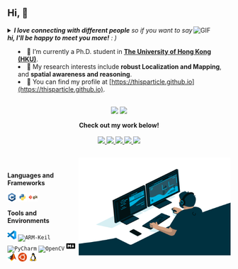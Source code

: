 ## Hi, 👋 

<img align="right" alt="GIF" src="https://media.giphy.com/media/LnQjpWaON8nhr21vNW/giphy.gif" width="84" title="Say HI"> <details><summary><em><b>I love connecting with different people</b> so if you want to say <b>hi, I'll be happy to meet you more!</b> : )</em>

<!--my introduction start-->

<!-- The one on the left is [thisparticle](https://github.com/thisparticle). -->

- 🏫 I’m currently a Ph.D. student in **<a href="https://www.hku.hk/">[The University of Hong Kong (HKU)](https://www.hku.hk/)</a>**.
- 🌱 My research interests include **robust Localization and Mapping**, and **spatial awareness and reasoning**.
- 🎈 You can find my profile at [https://thisparticle.github.io](https://thisparticle.github.io).

</summary>

<!--📫 You can get in touch with me by email at [@mail2.sysu.edu.cn](mailto:@mail2.sysu.edu.cn).-->

- 💬 Be free to ask me about anything [here](https://github.com/thisparticle/thisparticle/issues).

---
</details>



<!--my introduction end -->

<br>

<div align="center">
<span>  </span>
<img height="170px" src="https://github-readme-stats.vercel.app/api?username=thisparticle&title_color=333&text_color=777" /><span>  </span><img height="170px" src="https://github-readme-stats.vercel.app/api/top-langs/?username=thisparticle&layout=compact&langs_count=8&title_color=333&text_color=777" />
<span>  </span>
</div>

<p align="center">
  <strong>Check out my work below!</strong>
  <br><br>
  <a href="https://github.com/thisparticle">
    <img src="https://badges.strrl.dev/visits/thisparticle/thisparticle?style=flat-square&color=black&logo=github">
  </a>
  <a href="https://github.com/thisparticle">
    <img src="https://badges.strrl.dev/years/thisparticle?style=flat-square&color=black&logo=github">
  </a>
  <a href="https://github.com/thisparticle?tab=repositories">
    <img src="https://badges.strrl.dev/repos/thisparticle?style=flat-square&color=black&logo=github">
  </a>
  <a href="https://gist.github.com/thisparticle">
    <img src="https://badges.strrl.dev/gists/thisparticle?style=flat-square&color=black&logo=github">
  </a>
  <a href="https://github.com/thisparticle">
    <img src="https://badges.strrl.dev/commits/monthly/thisparticle?style=flat-square&color=black&logo=github">
  </a>
</p>


<h2></h2>

<img align="right" alt="GIF" src="README.assets/code.gif" width="343" height="220" title="Do what you like, and do it best!"> &nbsp;&nbsp;&nbsp;&nbsp;



**Languages and Frameworks**

<code><img height="20" src="https://raw.githubusercontent.com/github/explore/80688e429a7d4ef2fca1e82350fe8e3517d3494d/topics/cpp/cpp.png" alt="C++" title="C++"></code>
<code><img height="20" src="https://raw.githubusercontent.com/github/explore/80688e429a7d4ef2fca1e82350fe8e3517d3494d/topics/python/python.png" alt="Python" title="Python"></code>
<code><img height="20" src="https://raw.githubusercontent.com/github/explore/80688e429a7d4ef2fca1e82350fe8e3517d3494d/topics/git/git.png" alt="Git" title="Git"></code>

**Tools and Environments**

<code><img height="20" src="https://raw.githubusercontent.com/github/explore/80688e429a7d4ef2fca1e82350fe8e3517d3494d/topics/visual-studio-code/visual-studio-code.png" alt="VSCode" title="VSCode"></code>
<code><img height="20" src="https://user-images.githubusercontent.com/29084184/128668555-59d96329-2e64-4370-bfdc-89bf7a12aea8.png" alt="ARM-Keil" title="ARM-Keil"></code>
<code><img height="20" src="https://images.nowcoder.com/images/20180629/0_1530258305740_67F7BB46DE9FC78164CA628F2CE05C37" alt="PyCharm" title="PyCharm"></code>
<code><img height="20" src="https://camo.githubusercontent.com/ce9fb3389462f2c9444f863e410f0d17d04b216beba8749a015011887eadfbaf/68747470733a2f2f7777772e766563746f726c6f676f2e7a6f6e652f6c6f676f732f6f70656e63762f6f70656e63762d69636f6e2e737667" alt="OpenCV" title="OpenCV"></code>
<code><img height="20" src="https://raw.githubusercontent.com/github/explore/80688e429a7d4ef2fca1e82350fe8e3517d3494d/topics/markdown/markdown.png" alt="Markdown" title="MarkDown"></code>
<code><img height="20" src="https://raw.githubusercontent.com/github/explore/80688e429a7d4ef2fca1e82350fe8e3517d3494d/topics/matlab/matlab.png" alt="Matlab" title="Matlab"></code>
<code><img height="20" src="https://raw.githubusercontent.com/github/explore/80688e429a7d4ef2fca1e82350fe8e3517d3494d/topics/ubuntu/ubuntu.png" alt="Ubuntu" title="Ubuntu"></code>
<code><img height="20" src="https://raw.githubusercontent.com/github/explore/80688e429a7d4ef2fca1e82350fe8e3517d3494d/topics/linux/linux.png" alt="Linux" title="Linux"></code>
    
<br>

